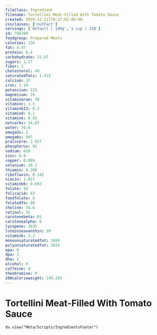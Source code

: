```yaml
---
fileClass: Ingredient
filename: Tortellini Meat-Filled With Tomato Sauce
created: 2024-12-21T19:27:02-06:00
cssclasses: ['nutFact']
servings: ['Default | 100g','1 cup | 210']
id: 786109
foodgroup: Prepared Meals
calories: 134
fat: 4.97
protein: 6.4
carbohydrate: 15.87
sugars: 1.27
fiber: 1
cholesterol: 40
saturatedfats: 1.412
calcium: 37
iron: 1.19
potassium: 123
magnesium: 19
vitaminarae: 38
vitaminc: 1.5
vitaminb12: 0.2
vitamind: 0.2
vitamine: 0.65
netcarbs: 14.87
water: 70.6
omega3s: 2
omega6s: 947
pralscore: 2.927
phosphorus: 91
sodium: 620
zinc: 0.8
copper: 0.089
selenium: 18.2
thiamin: 0.208
riboflavin: 0.142
niacin: 1.927
vitaminb6: 0.093
folate: 50
folicacid: 43
foodfolate: 8
folatedfe: 80
choline: 34.6
retinol: 32
carotenebeta: 65
carotenealpha: 0
lycopene: 2635
luteinzeaxanthin: 39
vitamink: 3.2
monounsaturatedfat: 1889
polyunsaturatedfat: 1035
epa: 0
dpa: 1
dha: 1
alcohol: 0
caffeine: 0
theobromine: 0
200calorieweight: 149.254
---
```


# Tortellini Meat-Filled With Tomato Sauce

```dataviewjs
dv.view("Meta/Scripts/IngredientsFooter")
```